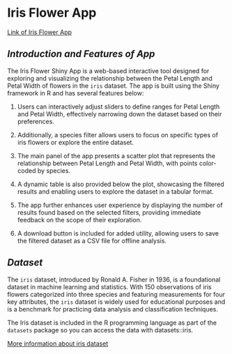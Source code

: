 # Iris Flower App

[Link of Iris Flower App](https://khanhnguyen11.shinyapps.io/Iris_Flower_App/)

## **___Introduction and Features of App___**

The Iris Flower Shiny App is a web-based interactive tool designed for exploring and visualizing the relationship between the Petal Length and Petal Width of flowers in the `iris` dataset. The app is built using the Shiny framework in R and has several features below: 

1. Users can interactively adjust sliders to define ranges for Petal Length and Petal Width, effectively narrowing down the dataset based on their preferences.

2. Additionally, a species filter allows users to focus on specific types of iris flowers or explore the entire dataset.

3. The main panel of the app presents a scatter plot that  represents the relationship between Petal Length and Petal Width, with points color-coded by species. 

4. A dynamic table is also provided below the plot, showcasing the filtered results and enabling users to explore the dataset in a tabular format.

5. The app further enhances user experience by displaying the number of results found based on the selected filters, providing immediate feedback on the scope of their exploration.

6. A download button is included for added utility, allowing users to save the filtered dataset as a CSV file for offline analysis. 

## **___Dataset___**

The `iris` dataset, introduced by Ronald A. Fisher in 1936, is a foundational dataset in machine learning and statistics.  With 150 observations of iris flowers categorized into three species and featuring measurements for four key attributes, the `iris` dataset is widely used for educational purposes and is a benchmark for practicing data analysis and classification techniques.

The Iris dataset is included in the R programming language as part of the `datasets` package so you can access the data with datasets::iris. 

[More information about iris dataset](https://archive.ics.uci.edu/dataset/53/iris) 



